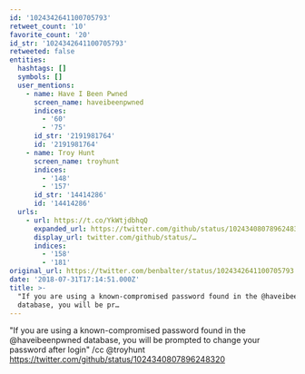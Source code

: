 ```yaml
---
id: '1024342641100705793'
retweet_count: '10'
favorite_count: '20'
id_str: '1024342641100705793'
retweeted: false
entities:
  hashtags: []
  symbols: []
  user_mentions:
    - name: Have I Been Pwned
      screen_name: haveibeenpwned
      indices:
        - '60'
        - '75'
      id_str: '2191981764'
      id: '2191981764'
    - name: Troy Hunt
      screen_name: troyhunt
      indices:
        - '148'
        - '157'
      id_str: '14414286'
      id: '14414286'
  urls:
    - url: https://t.co/YkWtjdbhqQ
      expanded_url: https://twitter.com/github/status/1024340807896248320
      display_url: twitter.com/github/status/…
      indices:
        - '158'
        - '181'
original_url: https://twitter.com/benbalter/status/1024342641100705793
date: '2018-07-31T17:14:51.000Z'
title: >-
  "If you are using a known-compromised password found in the @haveibeenpwned
  database, you will be pr…
---
```


"If you are using a known-compromised password found in the @haveibeenpwned database, you will be prompted to change your password after login" /cc @troyhunt https://twitter.com/github/status/1024340807896248320